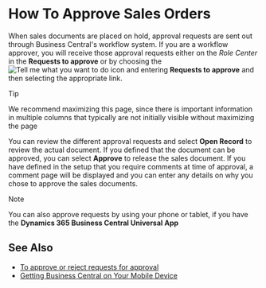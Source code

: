 # How To Approve Sales Orders

When sales documents are placed on hold, approval requests are sent out through Business Central's workflow system. If you are a workflow approver, you will receive those approval requests either on the *Role Center* in the **Requests to approve** or by choosing the ![Tell me what you want to do](/images/magnifying-glass.gif) icon and entering **Requests to approve** and then selecting the appropriate link.

> [!TIP]
> We recommend maximizing this page, since there is important information in multiple columns that typically are not initially visible without maximizing the page

You can review the different approval requests and select **Open Record** to review the actual document. If you defined that the document can be approved, you can select **Approve** to release the sales document. If you have defined in the setup that you require comments at time of approval, a comment page will be displayed and you can enter any details on why you chose to approve the sales documents.

> [!NOTE]
> You can also approve requests by using your phone or tablet, if you have the **Dynamics 365 Business Central Universal App**

## See Also

- [To approve or reject requests for approval](https://docs.microsoft.com/en-US/dynamics365/business-central/across-how-use-approval-workflows#to-approve-or-reject-requests-for-approval)
- [Getting Business Central on Your Mobile Device](https://docs.microsoft.com/en-us/dynamics365/business-central/install-mobile-app)
